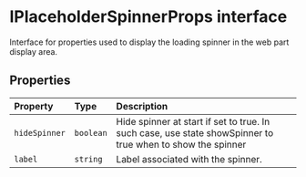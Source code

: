 # IPlaceholderSpinnerProps interface







Interface for properties used to display the loading spinner in the web part display area.




## Properties

| Property	   | Type	| Description|
|:-------------|:-------|:-----------|
|`hideSpinner`      | `boolean` | Hide spinner at start if set to true. In such case, use state showSpinner to true when to show the spinner |
|`label`      | `string` | Label associated with the spinner. |






